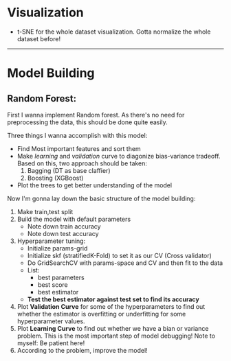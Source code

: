 # Visualization
- t-SNE for the whole dataset visualization. Gotta normalize the whole dataset before!

---
# Model Building

## Random Forest:
First I wanna implement Random forest. As there's no need for preprocessing the data, this should be done quite easily.

Three things I wanna accomplish with this model:
- Find Most important features and sort them
- Make *learning* and *validation* curve to diagonize bias-variance tradeoff. Based on this, two approach should be taken:
  1. Bagging (DT as base claffier)
  2. Boosting (XGBoost)
- Plot the trees to get better understanding of the model

Now I'm gonna lay down the basic structure of the model building:
1. Make train,test split
2. Build the model with default parameters
   - Note down train accuracy 
   - Note down test accuracy
3. Hyperparameter tuning:
   - Initialize params-grid
   - Initialize skf (stratifiedK-Fold) to set it as our CV (Cross validator)
   - Do GridSearchCV with params-space and CV and then fit to the data
   - List:
     - best parameters
     - best score 
     - best estimator
   - **Test the best estimator against test set to find its accuracy**
4. Plot **Validation Curve** for some of the hyperparameters to find out whether the estimator is overfitting or underfitting for some hyperparameter values.
5. Plot **Learning Curve** to find out whether we have a bian or variance problem. This is the most important step of model debugging! Note to myself: Be patient here!
6. According to the problem, improve the model!



